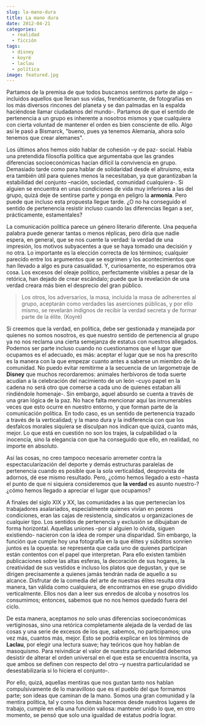 ```yaml
---
slug: la-mano-dura
title: La mano dura
date: 2012-04-21
categories:
  - realidad
  - ficción
tags:
  - disney
  - koyré
  - laclau
  - política
image: featured.jpg
---
```


Partamos de la premisa de que todos buscamos sentirnos parte de algo –incluidos
aquellos que llenan sus vidas, frenéticamente, de fotografías en los más
diversos rincones del planeta y se dan palmadas en la espalda haciéndose llamar
ciudadanos del mundo-. Partamos de que el sentido de pertenencia a un grupo es
inherente a nosotros mismos y que cualquiera con cierta voluntad de mantener el
orden es bien consciente de ello. Algo así le pasó a Bismarck, "bueno, pues ya
tenemos Alemania, ahora solo tenemos que crear alemanes".

Los últimos años hemos oído hablar de cohesión –y de paz- social. Había una
pretendida filosofía política que argumentaba que las grandes diferencias
socioeconómicas hacían difícil la convivencia en grupo. Demasiado tarde como
para hablar de solidaridad desde el altruismo, esta era también útil para
quienes menos la necesitaban, ya que garantizaban la estabilidad del conjunto
–nación, sociedad, comunidad cualquiera-. Si alguien se encuentra en unas
condiciones de vida muy inferiores a las del grupo, quizá deje de sentirse parte
y ponga en peligro la **armonía**. Pero puede que incluso esta propuesta llegue
tarde. ¿O no ha conseguido el sentido de pertenencia resistir incluso cuando las
diferencias llegan a ser, prácticamente, estamentales?

La comunicación política parece un género literario diferente. Una pequeña
palabra puede generar tantas o menos réplicas, pero diría que nadie espera, en
general, que se nos cuente la verdad: la verdad de una impresión, los motivos
subyacentes a que se haya tomado una decisión y no otra. Lo importante es la
elección correcta de los términos; cualquier parecido entre los argumentos que
se esgrimen y los acontecimientos que han llevado a algo es pura casualidad. Y,
curiosamente, no esperamos otra cosa. Los excesos del oleaje político,
perfectamente visibles a pesar de la retórica, han dejado de crear escándalo;
puede que la revelación de una verdad creara más bien el desprecio del gran
público.

> Los otros, los adversarios, la masa, incluida la masa de adherentes al grupo,
> aceptarán como verdades las aserciones públicas, y por ello mismo, se
> revelarán indignos de recibir la verdad secreta y de formar parte de la élite.
> (Koyré)

Si creemos que la verdad, en política, debe ser gestionada y manejada por
quienes no somos nosotros, es que nuestro sentido de pertenencia al grupo ya no
nos reclama una cierta semejanza de estatus con nuestros allegados. Podemos ser
parte incluso cuando no cuestionamos que el lugar que ocupamos es el adecuado,
es más: aceptar el lugar que se nos ha prescrito es la manera con la que empezar
cuanto antes a saberse un miembro de la comunidad. No puedo evitar remitirme a
la secuencia de un largometraje de **Disney** que muchos recordaremos: animales
herbívoros de toda suerte acudían a la celebración del nacimiento de un león
–cuyo papel en la cadena no será otro que comerse a cada uno de quienes estaban
allí rindiéndole homenaje-. Sin embargo, aquel absurdo se cuenta a través de una
gran lógica de la paz. No hace falta mencionar aquí las innumerables veces que
esto ocurre en nuestro entorno, y que forman parte de la comunicación política.
En todo caso, es un sentido de pertenencia trazado a través de la verticalidad;
y la mano dura y la indiferencia con que los desfalcos morales siquiera se
disculpan nos indican que quizá, cuanto más, mejor. Lo que está en cuestión no
son los trajes, la culpabilidad o la inocencia, sino la elegancia con que ha
conseguido que ello, en realidad, no importe en absoluto.

Así las cosas, no creo tampoco necesario arremeter contra la espectacularización
del deporte y demás estructuras paralelas de pertenencia cuando es posible que
la sola verticalidad, desprovista de adornos, dé ese mismo resultado. Pero,
¿cómo hemos llegado a esto –hasta el punto de que ni siquiera consideremos que
**la verdad** es asunto nuestro-? ¿cómo hemos llegado a apreciar el lugar que
ocupamos?

A finales del siglo XIX y XX, las comunidades a las que pertenecían los
trabajadores asalariados, especialmente quienes vivían en peores condiciones,
eran las cajas de resistencia, sindicatos u organizaciones de cualquier tipo.
Los sentidos de pertenencia y exclusión se dibujaban de forma horizontal.
Aquellas uniones –por si alguien lo olvida, siguen existiendo- nacieron con la
idea de romper una disparidad. Sin embargo, la función que cumple hoy una
fotografía en la que élites y súbditos sonríen juntos es la opuesta: se
representa que cada uno de quienes participan están contentos con el papel que
interpretan. Para ello existen también publicaciones sobre las altas esferas, la
decoración de sus hogares, la creatividad de sus vestidos e incluso los platos
que degustan, y que se dirigen precisamente a quienes jamás tendrán nada de
aquello a su alcance. Disfrutar de la comedia del arte de nuestras élites
resulta otra manera, tan válida como cualquiera, de encontrarnos en ese grupo
dividido verticalmente. Ellos nos dan a leer sus enredos de alcoba y nosotros
los consumimos; entonces, sabemos que no nos hemos quedado fuera del ciclo.

De esta manera, aceptamos no solo unas diferencias socioeconómicas vertiginosas,
sino una retórica completamente alejada de la verdad de las cosas y una serie de
excesos de los que, sabemos, no participamos; una vez más, cuantos más, mejor.
Esto se podría explicar en los términos de **Laclau**, por elegir una lectura
suave; hay teóricos que hoy hablan de masoquismo. Para reivindicar el valor de
nuestra particularidad debemos desistir de alterar el orden universal en el que
esta se encuentra inscrita, ya que ambos se definen con respecto del otro –y
nuestra particularidad se desestabilizaría si lo hiciera el conjunto-.

Por ello, quizá, aquellas mentiras que nos gustan tanto nos hablan
compulsivamente de lo maravilloso que es el pueblo del que formamos parte; son
ideas que caminan de la mano. Somos una gran comunidad y la mentira política,
tal y como los demás hacemos desde nuestros lugares de trabajo, cumple en ella
una función valiosa: mantener unido lo que, en otro momento, se pensó que solo
una igualdad de estatus podría lograr.
